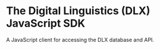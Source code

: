 # The Digital Linguistics (DLX) JavaScript SDK
A JavaScript client for accessing the DLX database and API.
